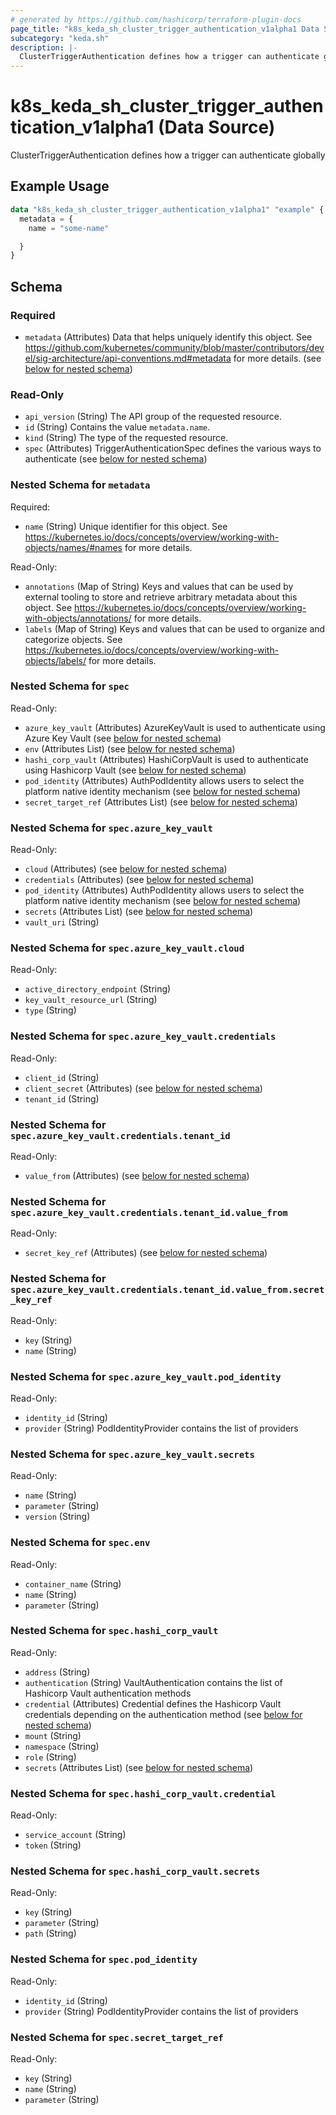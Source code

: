 ```yaml
---
# generated by https://github.com/hashicorp/terraform-plugin-docs
page_title: "k8s_keda_sh_cluster_trigger_authentication_v1alpha1 Data Source - terraform-provider-k8s"
subcategory: "keda.sh"
description: |-
  ClusterTriggerAuthentication defines how a trigger can authenticate globally
---
```


# k8s_keda_sh_cluster_trigger_authentication_v1alpha1 (Data Source)

ClusterTriggerAuthentication defines how a trigger can authenticate globally

## Example Usage

```terraform
data "k8s_keda_sh_cluster_trigger_authentication_v1alpha1" "example" {
  metadata = {
    name = "some-name"

  }
}
```

<!-- schema generated by tfplugindocs -->
## Schema

### Required

- `metadata` (Attributes) Data that helps uniquely identify this object. See https://github.com/kubernetes/community/blob/master/contributors/devel/sig-architecture/api-conventions.md#metadata for more details. (see [below for nested schema](#nestedatt--metadata))

### Read-Only

- `api_version` (String) The API group of the requested resource.
- `id` (String) Contains the value `metadata.name`.
- `kind` (String) The type of the requested resource.
- `spec` (Attributes) TriggerAuthenticationSpec defines the various ways to authenticate (see [below for nested schema](#nestedatt--spec))

<a id="nestedatt--metadata"></a>
### Nested Schema for `metadata`

Required:

- `name` (String) Unique identifier for this object. See https://kubernetes.io/docs/concepts/overview/working-with-objects/names/#names for more details.

Read-Only:

- `annotations` (Map of String) Keys and values that can be used by external tooling to store and retrieve arbitrary metadata about this object. See https://kubernetes.io/docs/concepts/overview/working-with-objects/annotations/ for more details.
- `labels` (Map of String) Keys and values that can be used to organize and categorize objects. See https://kubernetes.io/docs/concepts/overview/working-with-objects/labels/ for more details.


<a id="nestedatt--spec"></a>
### Nested Schema for `spec`

Read-Only:

- `azure_key_vault` (Attributes) AzureKeyVault is used to authenticate using Azure Key Vault (see [below for nested schema](#nestedatt--spec--azure_key_vault))
- `env` (Attributes List) (see [below for nested schema](#nestedatt--spec--env))
- `hashi_corp_vault` (Attributes) HashiCorpVault is used to authenticate using Hashicorp Vault (see [below for nested schema](#nestedatt--spec--hashi_corp_vault))
- `pod_identity` (Attributes) AuthPodIdentity allows users to select the platform native identity mechanism (see [below for nested schema](#nestedatt--spec--pod_identity))
- `secret_target_ref` (Attributes List) (see [below for nested schema](#nestedatt--spec--secret_target_ref))

<a id="nestedatt--spec--azure_key_vault"></a>
### Nested Schema for `spec.azure_key_vault`

Read-Only:

- `cloud` (Attributes) (see [below for nested schema](#nestedatt--spec--azure_key_vault--cloud))
- `credentials` (Attributes) (see [below for nested schema](#nestedatt--spec--azure_key_vault--credentials))
- `pod_identity` (Attributes) AuthPodIdentity allows users to select the platform native identity mechanism (see [below for nested schema](#nestedatt--spec--azure_key_vault--pod_identity))
- `secrets` (Attributes List) (see [below for nested schema](#nestedatt--spec--azure_key_vault--secrets))
- `vault_uri` (String)

<a id="nestedatt--spec--azure_key_vault--cloud"></a>
### Nested Schema for `spec.azure_key_vault.cloud`

Read-Only:

- `active_directory_endpoint` (String)
- `key_vault_resource_url` (String)
- `type` (String)


<a id="nestedatt--spec--azure_key_vault--credentials"></a>
### Nested Schema for `spec.azure_key_vault.credentials`

Read-Only:

- `client_id` (String)
- `client_secret` (Attributes) (see [below for nested schema](#nestedatt--spec--azure_key_vault--credentials--client_secret))
- `tenant_id` (String)

<a id="nestedatt--spec--azure_key_vault--credentials--client_secret"></a>
### Nested Schema for `spec.azure_key_vault.credentials.tenant_id`

Read-Only:

- `value_from` (Attributes) (see [below for nested schema](#nestedatt--spec--azure_key_vault--credentials--tenant_id--value_from))

<a id="nestedatt--spec--azure_key_vault--credentials--tenant_id--value_from"></a>
### Nested Schema for `spec.azure_key_vault.credentials.tenant_id.value_from`

Read-Only:

- `secret_key_ref` (Attributes) (see [below for nested schema](#nestedatt--spec--azure_key_vault--credentials--tenant_id--value_from--secret_key_ref))

<a id="nestedatt--spec--azure_key_vault--credentials--tenant_id--value_from--secret_key_ref"></a>
### Nested Schema for `spec.azure_key_vault.credentials.tenant_id.value_from.secret_key_ref`

Read-Only:

- `key` (String)
- `name` (String)





<a id="nestedatt--spec--azure_key_vault--pod_identity"></a>
### Nested Schema for `spec.azure_key_vault.pod_identity`

Read-Only:

- `identity_id` (String)
- `provider` (String) PodIdentityProvider contains the list of providers


<a id="nestedatt--spec--azure_key_vault--secrets"></a>
### Nested Schema for `spec.azure_key_vault.secrets`

Read-Only:

- `name` (String)
- `parameter` (String)
- `version` (String)



<a id="nestedatt--spec--env"></a>
### Nested Schema for `spec.env`

Read-Only:

- `container_name` (String)
- `name` (String)
- `parameter` (String)


<a id="nestedatt--spec--hashi_corp_vault"></a>
### Nested Schema for `spec.hashi_corp_vault`

Read-Only:

- `address` (String)
- `authentication` (String) VaultAuthentication contains the list of Hashicorp Vault authentication methods
- `credential` (Attributes) Credential defines the Hashicorp Vault credentials depending on the authentication method (see [below for nested schema](#nestedatt--spec--hashi_corp_vault--credential))
- `mount` (String)
- `namespace` (String)
- `role` (String)
- `secrets` (Attributes List) (see [below for nested schema](#nestedatt--spec--hashi_corp_vault--secrets))

<a id="nestedatt--spec--hashi_corp_vault--credential"></a>
### Nested Schema for `spec.hashi_corp_vault.credential`

Read-Only:

- `service_account` (String)
- `token` (String)


<a id="nestedatt--spec--hashi_corp_vault--secrets"></a>
### Nested Schema for `spec.hashi_corp_vault.secrets`

Read-Only:

- `key` (String)
- `parameter` (String)
- `path` (String)



<a id="nestedatt--spec--pod_identity"></a>
### Nested Schema for `spec.pod_identity`

Read-Only:

- `identity_id` (String)
- `provider` (String) PodIdentityProvider contains the list of providers


<a id="nestedatt--spec--secret_target_ref"></a>
### Nested Schema for `spec.secret_target_ref`

Read-Only:

- `key` (String)
- `name` (String)
- `parameter` (String)
